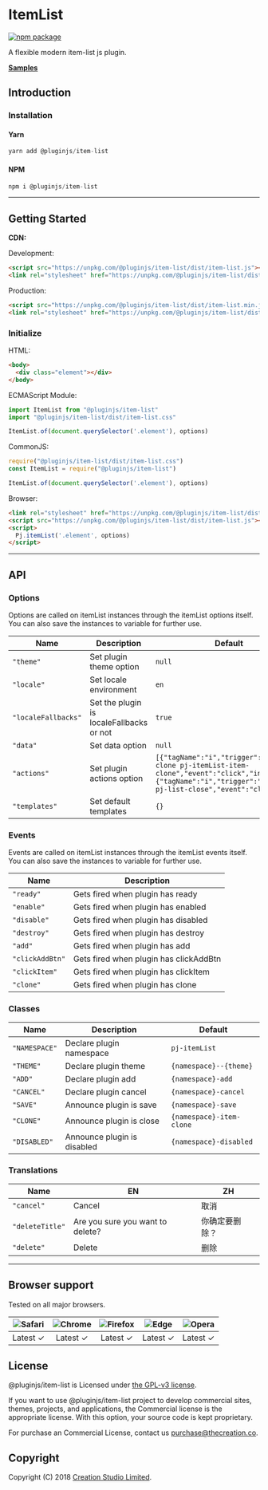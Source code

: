 # ItemList

[![npm package](https://img.shields.io/npm/v/@pluginjs/item-list.svg)](https://www.npmjs.com/package/@pluginjs/item-list)

A flexible modern item-list js plugin.

**[Samples](https://codesandbox.io/s/github/pluginjs/plugin.js/tree/master/modules/itemList/samples)**

## Introduction

### Installation

#### Yarn

```javascript
yarn add @pluginjs/item-list
```

#### NPM

```javascript
npm i @pluginjs/item-list
```

---

## Getting Started

**CDN:**

Development:

```html
<script src="https://unpkg.com/@pluginjs/item-list/dist/item-list.js"></script>
<link rel="stylesheet" href="https://unpkg.com/@pluginjs/item-list/dist/item-list.css">
```

Production:

```html
<script src="https://unpkg.com/@pluginjs/item-list/dist/item-list.min.js"></script>
<link rel="stylesheet" href="https://unpkg.com/@pluginjs/item-list/dist/item-list.min.css">
```

### Initialize

HTML:

```html
<body>
  <div class="element"></div>
</body>
```

ECMAScript Module:

```javascript
import ItemList from "@pluginjs/item-list"
import "@pluginjs/item-list/dist/item-list.css"

ItemList.of(document.querySelector('.element'), options)
```

CommonJS:

```javascript
require("@pluginjs/item-list/dist/item-list.css")
const ItemList = require("@pluginjs/item-list")

ItemList.of(document.querySelector('.element'), options)
```

Browser:

```html
<link rel="stylesheet" href="https://unpkg.com/@pluginjs/item-list/dist/item-list.css">
<script src="https://unpkg.com/@pluginjs/item-list/dist/item-list.js"></script>
<script>
  Pj.itemList('.element', options)
</script>
```

---

## API

### Options

Options are called on itemList instances through the itemList options itself.
You can also save the instances to variable for further use.

Name | Description | Default
-----|--------------|-----
`"theme"` | Set plugin theme option | `null`
`"locale"` | Set locale environment | `en`
`"localeFallbacks"` | Set the plugin is localeFallbacks or not | `true`
`"data"` | Set data option | `null`
`"actions"` | Set plugin actions option | `[{"tagName":"i","trigger":"icon-clone pj-itemList-item-clone","event":"click","init":null},{"tagName":"i","trigger":"icon-close pj-list-close","event":"click"}]`
`"templates"` | Set default templates | `{}`

### Events

Events are called on itemList instances through the itemList events itself.
You can also save the instances to variable for further use.

Name | Description
-----|-----
`"ready"` | Gets fired when plugin has ready
`"enable"` | Gets fired when plugin has enabled
`"disable"` | Gets fired when plugin has disabled
`"destroy"` | Gets fired when plugin has destroy
`"add"` | Gets fired when plugin has add
`"clickAddBtn"` | Gets fired when plugin has clickAddBtn
`"clickItem"` | Gets fired when plugin has clickItem
`"clone"` | Gets fired when plugin has clone

### Classes

Name | Description | Default
-----|------|------
`"NAMESPACE"` | Declare plugin namespace | `pj-itemList`
`"THEME"` | Declare plugin theme | `{namespace}--{theme}`
`"ADD"` | Declare plugin add | `{namespace}-add`
`"CANCEL"` | Declare plugin cancel | `{namespace}-cancel`
`"SAVE"` | Announce plugin is save | `{namespace}-save`
`"CLONE"` | Announce plugin is close | `{namespace}-item-clone`
`"DISABLED"` | Announce plugin is disabled | `{namespace}-disabled`

### Translations

Name | EN | ZH
-----|------|-------
`"cancel"` | Cancel | 取消
`"deleteTitle"` | Are you sure you want to delete? | 你确定要删除？
`"delete"` | Delete | 删除
---

## Browser support

Tested on all major browsers.

| <img src="https://raw.githubusercontent.com/alrra/browser-logos/master/src/safari/safari_32x32.png" alt="Safari"> | <img src="https://raw.githubusercontent.com/alrra/browser-logos/master/src/chrome/chrome_32x32.png" alt="Chrome"> | <img src="https://raw.githubusercontent.com/alrra/browser-logos/master/src/firefox/firefox_32x32.png" alt="Firefox"> | <img src="https://raw.githubusercontent.com/alrra/browser-logos/master/src/edge/edge_32x32.png" alt="Edge"> | <img src="https://raw.githubusercontent.com/alrra/browser-logos/master/src/opera/opera_32x32.png" alt="Opera"> |
|:--:|:--:|:--:|:--:|:--:|
| Latest ✓ | Latest ✓ | Latest ✓ | Latest ✓ | Latest ✓ |

## License

@pluginjs/item-list is Licensed under [the GPL-v3 license](LICENSE).

If you want to use @pluginjs/item-list project to develop commercial sites, themes, projects, and applications, the Commercial license is the appropriate license. With this option, your source code is kept proprietary.

For purchase an Commercial License, contact us purchase@thecreation.co.

## Copyright

Copyright (C) 2018 [Creation Studio Limited](creationstudio.com).
